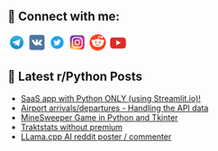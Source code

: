 ## 🔎 Connect with me:
[<img src="https://github.com/bullbesh/bullbesh/blob/main/images/Telegram.png" width="32" height="32" />](https://t.me/bullbesh)
[<img src="https://github.com/bullbesh/bullbesh/blob/main/images/VK.png" width="32" height="32" />](https://vk.com/bullbesh)
[<img src="https://github.com/bullbesh/bullbesh/blob/main/images/Twitter.png" width="32" height="32" />](https://twitter.com/bullbesh1)
[<img src="https://github.com/bullbesh/bullbesh/blob/main/images/Instagram.png" width="32" height="32" />](https://www.instagram.com/bullbesh)
[<img src="https://github.com/bullbesh/bullbesh/blob/main/images/Reddit.png" width="32" height="32" />](https://www.reddit.com/user/bullbesh)
[<img src="https://github.com/bullbesh/bullbesh/blob/main/images/YouTube.png" width="32" height="32" />](https://www.youtube.com/channel/UCtfjRs6uzgq5mfm8S06WTcg)

## 📕 Latest r/Python Posts
<!-- BLOG-POST-LIST:START -->
- [SaaS app with Python ONLY &lpar;using Streamlit.io&rpar;!](https://www.reddit.com/r/Python/comments/18zd96g/saas_app_with_python_only_using_streamlitio/)
- [Airport arrivals/departures - Handling the API data](https://www.reddit.com/r/Python/comments/18zb1fg/airport_arrivalsdepartures_handling_the_api_data/)
- [MineSweeper Game in Python and Tkinter](https://www.reddit.com/r/Python/comments/18zaz6v/minesweeper_game_in_python_and_tkinter/)
- [Traktstats without premium](https://www.reddit.com/r/Python/comments/18zachx/traktstats_without_premium/)
- [LLama.cpp AI reddit poster / commenter](https://www.reddit.com/r/Python/comments/18za06z/llamacpp_ai_reddit_poster_commenter/)
<!-- BLOG-POST-LIST:END -->

